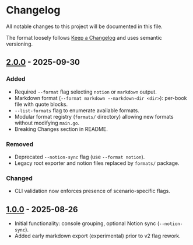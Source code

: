 # Changelog

All notable changes to this project will be documented in this file.

The format loosely follows [Keep a Changelog](https://keepachangelog.com/en/1.1.0/) and uses semantic versioning.

## [2.0.0] - 2025-09-30
### Added
- Required `--format` flag selecting `notion` or `markdown` output.
- Markdown format (`--format markdown --markdown-dir <dir>`): per-book file with quote blocks.
- `--list-formats` flag to enumerate available formats.
- Modular format registry (`formats/` directory) allowing new formats without modifying `main.go`.
- Breaking Changes section in README.

### Removed
- Deprecated `--notion-sync` flag (use `--format notion`).
- Legacy root exporter and notion files replaced by `formats/` package.

### Changed
- CLI validation now enforces presence of scenario-specific flags.

## [1.0.0] - 2025-08-26
- Initial functionality: console grouping, optional Notion sync (`--notion-sync`).
- Added early markdown export (experimental) prior to v2 flag rework.

[2.0.0]: https://github.com/ozmodiar/kobo-highlights/releases/tag/v2.0.0
[1.0.0]: https://github.com/ozmodiar/kobo-highlights/releases/tag/v1.0.0